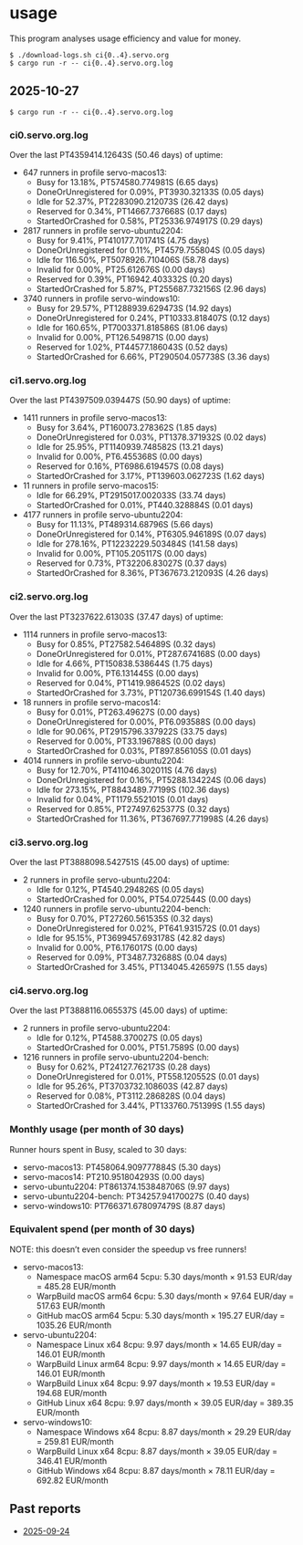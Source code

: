 usage
=====

This program analyses usage efficiency and value for money.

```
$ ./download-logs.sh ci{0..4}.servo.org
$ cargo run -r -- ci{0..4}.servo.org.log
```

## 2025-10-27

```
$ cargo run -r -- ci{0..4}.servo.org.log
```
### ci0.servo.org.log
Over the last PT4359414.12643S (50.46 days) of uptime:
- 647 runners in profile servo-macos13:
    - Busy for 13.18%, PT574580.774981S (6.65 days)
    - DoneOrUnregistered for 0.09%, PT3930.32133S (0.05 days)
    - Idle for 52.37%, PT2283090.212073S (26.42 days)
    - Reserved for 0.34%, PT14667.737668S (0.17 days)
    - StartedOrCrashed for 0.58%, PT25336.974917S (0.29 days)
- 2817 runners in profile servo-ubuntu2204:
    - Busy for 9.41%, PT410177.701741S (4.75 days)
    - DoneOrUnregistered for 0.11%, PT4579.755804S (0.05 days)
    - Idle for 116.50%, PT5078926.710406S (58.78 days)
    - Invalid for 0.00%, PT25.612676S (0.00 days)
    - Reserved for 0.39%, PT16942.403332S (0.20 days)
    - StartedOrCrashed for 5.87%, PT255687.732156S (2.96 days)
- 3740 runners in profile servo-windows10:
    - Busy for 29.57%, PT1288939.629473S (14.92 days)
    - DoneOrUnregistered for 0.24%, PT10333.818407S (0.12 days)
    - Idle for 160.65%, PT7003371.818586S (81.06 days)
    - Invalid for 0.00%, PT126.549871S (0.00 days)
    - Reserved for 1.02%, PT44577.186043S (0.52 days)
    - StartedOrCrashed for 6.66%, PT290504.057738S (3.36 days)
### ci1.servo.org.log
Over the last PT4397509.039447S (50.90 days) of uptime:
- 1411 runners in profile servo-macos13:
    - Busy for 3.64%, PT160073.278362S (1.85 days)
    - DoneOrUnregistered for 0.03%, PT1378.371932S (0.02 days)
    - Idle for 25.95%, PT1140939.748582S (13.21 days)
    - Invalid for 0.00%, PT6.455368S (0.00 days)
    - Reserved for 0.16%, PT6986.619457S (0.08 days)
    - StartedOrCrashed for 3.17%, PT139603.062723S (1.62 days)
- 11 runners in profile servo-macos15:
    - Idle for 66.29%, PT2915017.002033S (33.74 days)
    - StartedOrCrashed for 0.01%, PT440.328884S (0.01 days)
- 4177 runners in profile servo-ubuntu2204:
    - Busy for 11.13%, PT489314.68796S (5.66 days)
    - DoneOrUnregistered for 0.14%, PT6305.946189S (0.07 days)
    - Idle for 278.16%, PT12232229.503484S (141.58 days)
    - Invalid for 0.00%, PT105.205117S (0.00 days)
    - Reserved for 0.73%, PT32206.83027S (0.37 days)
    - StartedOrCrashed for 8.36%, PT367673.212093S (4.26 days)
### ci2.servo.org.log
Over the last PT3237622.61303S (37.47 days) of uptime:
- 1114 runners in profile servo-macos13:
    - Busy for 0.85%, PT27582.546489S (0.32 days)
    - DoneOrUnregistered for 0.01%, PT287.674168S (0.00 days)
    - Idle for 4.66%, PT150838.538644S (1.75 days)
    - Invalid for 0.00%, PT6.131445S (0.00 days)
    - Reserved for 0.04%, PT1419.986452S (0.02 days)
    - StartedOrCrashed for 3.73%, PT120736.699154S (1.40 days)
- 18 runners in profile servo-macos14:
    - Busy for 0.01%, PT263.49627S (0.00 days)
    - DoneOrUnregistered for 0.00%, PT6.093588S (0.00 days)
    - Idle for 90.06%, PT2915796.337922S (33.75 days)
    - Reserved for 0.00%, PT33.196788S (0.00 days)
    - StartedOrCrashed for 0.03%, PT897.856105S (0.01 days)
- 4014 runners in profile servo-ubuntu2204:
    - Busy for 12.70%, PT411046.302011S (4.76 days)
    - DoneOrUnregistered for 0.16%, PT5288.134224S (0.06 days)
    - Idle for 273.15%, PT8843489.77199S (102.36 days)
    - Invalid for 0.04%, PT1179.552101S (0.01 days)
    - Reserved for 0.85%, PT27497.625377S (0.32 days)
    - StartedOrCrashed for 11.36%, PT367697.771998S (4.26 days)
### ci3.servo.org.log
Over the last PT3888098.542751S (45.00 days) of uptime:
- 2 runners in profile servo-ubuntu2204:
    - Idle for 0.12%, PT4540.294826S (0.05 days)
    - StartedOrCrashed for 0.00%, PT54.072544S (0.00 days)
- 1240 runners in profile servo-ubuntu2204-bench:
    - Busy for 0.70%, PT27260.561535S (0.32 days)
    - DoneOrUnregistered for 0.02%, PT641.931572S (0.01 days)
    - Idle for 95.15%, PT3699457.693178S (42.82 days)
    - Invalid for 0.00%, PT6.176017S (0.00 days)
    - Reserved for 0.09%, PT3487.732688S (0.04 days)
    - StartedOrCrashed for 3.45%, PT134045.426597S (1.55 days)
### ci4.servo.org.log
Over the last PT3888116.065537S (45.00 days) of uptime:
- 2 runners in profile servo-ubuntu2204:
    - Idle for 0.12%, PT4588.370027S (0.05 days)
    - StartedOrCrashed for 0.00%, PT51.7589S (0.00 days)
- 1216 runners in profile servo-ubuntu2204-bench:
    - Busy for 0.62%, PT24127.762173S (0.28 days)
    - DoneOrUnregistered for 0.01%, PT558.120552S (0.01 days)
    - Idle for 95.26%, PT3703732.108603S (42.87 days)
    - Reserved for 0.08%, PT3112.286828S (0.04 days)
    - StartedOrCrashed for 3.44%, PT133760.751399S (1.55 days)
### Monthly usage (per month of 30 days)
Runner hours spent in Busy, scaled to 30 days:
- servo-macos13: PT458064.909777884S (5.30 days)
- servo-macos14: PT210.951804293S (0.00 days)
- servo-ubuntu2204: PT861374.153848706S (9.97 days)
- servo-ubuntu2204-bench: PT34257.94170027S (0.40 days)
- servo-windows10: PT766371.678097479S (8.87 days)
### Equivalent spend (per month of 30 days)
NOTE: this doesn’t even consider the speedup vs free runners!
- servo-macos13:
    - Namespace macOS arm64 5cpu:
      5.30 days/month × 91.53 EUR/day = 485.28 EUR/month
    - WarpBuild macOS arm64 6cpu:
      5.30 days/month × 97.64 EUR/day = 517.63 EUR/month
    - GitHub macOS arm64 5cpu:
      5.30 days/month × 195.27 EUR/day = 1035.26 EUR/month
- servo-ubuntu2204:
    - Namespace Linux x64 8cpu:
      9.97 days/month × 14.65 EUR/day = 146.01 EUR/month
    - WarpBuild Linux arm64 8cpu:
      9.97 days/month × 14.65 EUR/day = 146.01 EUR/month
    - WarpBuild Linux x64 8cpu:
      9.97 days/month × 19.53 EUR/day = 194.68 EUR/month
    - GitHub Linux x64 8cpu:
      9.97 days/month × 39.05 EUR/day = 389.35 EUR/month
- servo-windows10:
    - Namespace Windows x64 8cpu:
      8.87 days/month × 29.29 EUR/day = 259.81 EUR/month
    - WarpBuild Linux x64 8cpu:
      8.87 days/month × 39.05 EUR/day = 346.41 EUR/month
    - GitHub Windows x64 8cpu:
      8.87 days/month × 78.11 EUR/day = 692.82 EUR/month

## Past reports

- [2025-09-24](2025-09-24.md)
